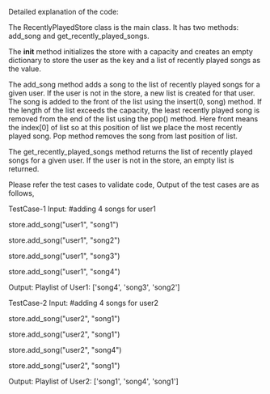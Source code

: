Detailed explanation of the code:

The RecentlyPlayedStore class is the main class. It has two methods: add_song and get_recently_played_songs.

The __init__ method initializes the store with a capacity and creates an empty dictionary to store the user as the key and a list of recently played songs as the value.

The add_song method adds a song to the list of recently played songs for a given user. If the user is not in the store, a new list is created for that user. The song is added to the front of the list using the insert(0, song) method. If the length of the list exceeds the capacity, the least recently played song is removed from the end of the list using the pop() method. Here front means the index[0] of list so at this position of list we place the most recently played song. Pop method removes the song from last position of list.

The get_recently_played_songs method returns the list of recently played songs for a given user. If the user is not in the store, an empty list is returned. 

Please refer the test cases to validate code,
Output of the test cases are as follows,

TestCase-1
Input:
#adding 4 songs for user1

store.add_song("user1", "song1")

store.add_song("user1", "song2")

store.add_song("user1", "song3")

store.add_song("user1", "song4")

Output:
Playlist of User1: ['song4', 'song3', 'song2']

TestCase-2
Input:
#adding 4 songs for user2 

store.add_song("user2", "song1")

store.add_song("user2", "song1")

store.add_song("user2", "song4")

store.add_song("user2", "song1")

Output:
Playlist of User2: ['song1', 'song4', 'song1']
